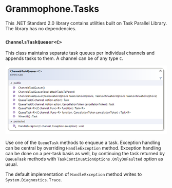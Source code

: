 # Grammophone.Tasks
This .NET Standard 2.0 library contains utlilties built on Task Parallel Library. The library has no dependencies.

### `ChannelsTaskQueuer<C>`
This class maintains separate task queues per individual channels and appends tasks to them.
A channel can be of any type `C`.

![ChannelsTaskQueuer UML diagram](https://github.com/grammophone/Grammophone.Tasks/blob/master/Images/ChannelsTaskQueuer.png)

Use one of the `QueueTask` methods to enqueue a task.
Exception handling can be central by overriding `HandleException` method.
Exception handling can be done on a per-task basis as well, by continuing the task
returned by `QueueTask` methods with `TaskContinuationOptions.OnlyOnFaulted` option as usual.

The default implementation of `HandleException` method writes to `System.Diagnostics.Trace`.
